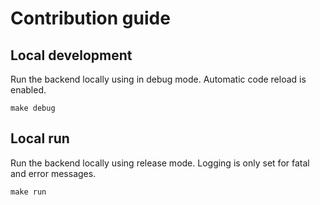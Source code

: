 # Contribution guide

## Local development

Run the backend locally using in debug mode. Automatic code reload is enabled.

```
make debug
```

## Local run

Run the backend locally using release mode. Logging is only set for fatal and error messages.

```
make run
```

